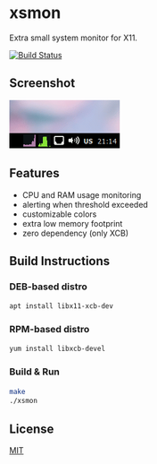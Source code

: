 # xsmon

Extra small system monitor for X11.

[![Build Status](https://travis-ci.com/xsmon/xsmon.svg)](https://travis-ci.com/xsmon/xsmon)

## Screenshot

![screenshot](/screen.gif?raw=true)

## Features

* CPU and RAM usage monitoring
* alerting when threshold exceeded
* customizable colors
* extra low memory footprint
* zero dependency (only XCB)

## Build Instructions

### DEB-based distro

```sh
apt install libx11-xcb-dev
```

### RPM-based distro

```sh
yum install libxcb-devel
```

### Build & Run

```sh
make
./xsmon
```

## License
[MIT](/LICENSE.MIT)
